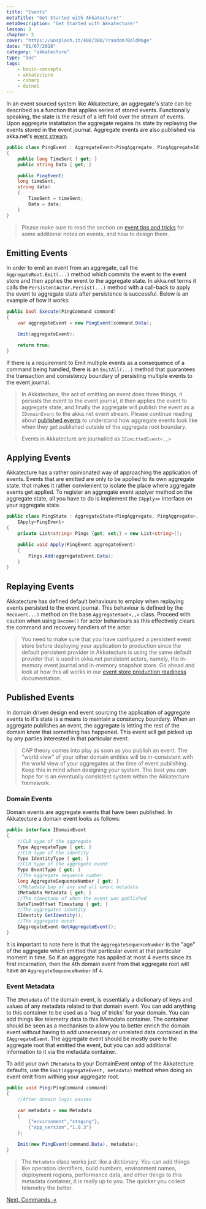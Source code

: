 ```yaml
---
title: "Events"
metaTitle: "Get Started with Akkatecture!"
metaDescription: "Get Started with Akkatecture!"
lesson: 3
chapter: 2
cover: "https://unsplash.it/400/300/?random?BoldMage"
date: "01/07/2018"
category: "akkatecture"
type: "doc"
tags:
    - basic-concepts
    - akkatecture
    - csharp
    - dotnet
---
```


In an event sourced system like Akkatecture, an aggregate's state can be described as a function that applies series of stored events. Functionally speaking, the state is the result of a left fold over the stream of events. Upon aggregate instatiation the aggregate regains its state by replaying the events stored in the event journal. Aggregate events are also published via akka.net's [event stream](http://getakka.net/api/Akka.Event.EventStream.html).

```csharp
public class PingEvent : AggregateEvent<PingAggregate, PingAggregateId>
{
    public long TimeSent { get; }
    public string Data { get; }

    public PingEvent(
    long timeSent,
    string data)
    {
        TimeSent = timeSent;
        Data = data;
    }
}
```

> Please make sure to read the section on [event tips and tricks](/docs/tips-and-tricks#events) for some additional notes on events, and how to design them.

## Emitting Events

In order to emit an event from an aggregate, call the `AggregateRoot.Emit(...)` method which commits the event to the event store and then applies the event to the aggregate state. In akka.net terms it calls the `PersistentActor.Persist(...)` method with a call-back to apply the event to aggregate state after persistence is successful. Below is an example of how it works:

```csharp
public bool Execute(PingCommand command)
{
    var aggregateEvent = new PingEvent(command.Data);

    Emit(aggregateEvent);

    return true;
}

```
If there is a requirement to Emit multiple events as a consequence of a command being handled, there is an `EmitAll(...)` method that guarantees the transaction and consistency boundary of persisting multiple events to the event journal.

> In Akkatecture, the act of emitting an event does three things, it persists the event to the event journal, it then applies the event to aggregate state, and finally the aggregate will publish the event as a `IDomainEvent` to the akka.net event stream. Please continue reading about [published events](/docs/events#published-events) to understand how aggregate events look like when they get published outside of the aggregate root boundary.

> Events in Akkatecture are journalled as `IComittedEvent<,,>`

## Applying Events

Akkatecture has a rather opinionated way of approaching the application of events. Events that are emitted are only to be applied to its own aggregate state. that makes it rather convienient to isolate the place where aggregate events get applied. To register an aggregate event applyer method on the aggregate state, all you have to do is implement the `IApply<>` interface on your aggregate state.

```csharp
public class PingState : AggregateState<PingAggregate, PingAggregate>,
    IApply<PingEvent>
{
    private List<string> Pings {get; set;} = new List<string>();

    public void Apply(PingEvent aggregateEvent)
    {
        Pings.Add(aggregateEvent.Data);
    }
}
```

## Replaying Events

Akkatecture has defined default behaviours to employ when replaying events persisted to the event journal. This behaviour is defined by the `Recover(...)` method on the base `AggregateRoot<,,>` class. Proceed with caution when using `Become()` for actor behaviours as this effectively clears the command and recovery handlers of the actor.

> You need to make sure that you have configured a persistent event store before deploying your application to production since the default persistent provider in Akkatecture is using the same default provider that is used in akka.net persistent actors, namely, the in-memory event journal and in-memory snapshot store. Go ahead and look at how this all works in our [event store production readiness](/docs/production-readiness#event-store) documentation.

## Published Events
In domain driven design end event sourcing the application of aggregate events to it's state is a means to maintain a consitency boundary. When an aggregate publishes an event, the aggregate is letting the rest of the domain know that something has happened. This event will get picked up by any parties interested in that particular event.

> CAP theory comes into play as soon as you publish an event. The "world view" of your other domain entities will be in-consistent with the world view of your aggregates at the time of event publishing. Keep this in mind when designing your system. The best you can hope for is an eventually consistent system within the Akkatecture framework.

### Domain Events
Domain events are aggregate events that have been published. In Akkatecture a domain event looks as follows:

```csharp
public interface IDomainEvent
{
    //CLR type of the aggregate
    Type AggregateType { get; }
    //CLR type of the identity
    Type IdentityType { get; }
    //CLR type of the aggregate event
    Type EventType { get; }
    //The aggregate sequence number
    long AggregateSequenceNumber { get; }
    //Metadata bag of any and all event metadata
    IMetadata Metadata { get; }
    //The timestamp of when the event was published
    DateTimeOffset Timestamp { get; }
    //The aggregates identity
    IIdentity GetIdentity();
    //The aggregate event
    IAggregateEvent GetAggregateEvent();
}
```

It is important to note here is that the `AggregateSequenceNumber` is the "age" of the aggregate which emitted that particular event at that particular moment in time. So if an aggregate has applied at most 4 events since its first incarnation, then the 4th domain event from that aggregate root will have an `AggregateSequenceNumber` of `4`.

### Event Metadata

The `IMetadata` of the domain event, is essentially a dictionary of keys and values of any metadata related to that domain event. You can add anything to this container to be used as a 'bag of tricks' for your domain. You can add things like telemetry data to this IMetadata container. The container should be seen as a mechanism to allow you to better enrich the domain event without having to add unnecessary or unrelated data contained in the `IAggregateEvent`. The aggregate event should be mostly pure to the aggregate root that emitted the event, but you can add additional information to it via the metadata container.

To add your own `IMetadata` to your DomainEvent ontop of the Akkatecture defaults, use the `Emit(aggregateEvent, metadata)` method when doing an event emit from withing your aggregate root.


```csharp
public void Ping(PingCommand command)
{
    //After domain logic passes

    var metadata = new Metadata
    {
        {"environment","staging"},
        {"app_version","1.0.3"}
    };

    Emit(new PingEvent(command.Data), metadata);
}
```

> The `Metadata` class works just like a dictionary. You can add things like operation identifiers, build numbers, environment names, deployment regions, performance data, and other things to this metadata container, it is really up to you. The quicker you collect telemetry the better.

[Next, Commands →](/docs/commands)
